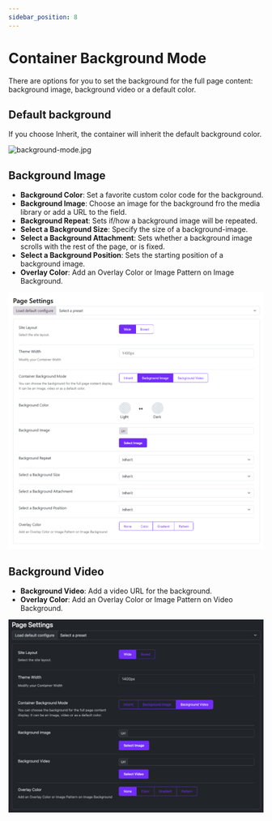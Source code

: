 ```yaml
---
sidebar_position: 8
---
```


# Container Background Mode

There are options for you to set the background for the full page content: background image, background video or a default color. 

## Default background

If you choose Inherit, the container will inherit the default background color. 

![background-mode.jpg](../../static/img/basic/background-mode.jpg)

## Background Image

* **Background Color**: Set a favorite custom color code for the background.
* **Background Image**: Choose an image for the background fro the media library or add a URL to the field.
* **Background Repeat**: Sets if/how a background image will be repeated.
* **Select a Background Size**: Specify the size of a background-image.
* **Select a Background Attachment**: Sets whether a background image scrolls with the rest of the page, or is fixed.
* **Select a Background Position**: Sets the starting position of a background image.
* **Overlay Color**: Add an Overlay Color or Image Pattern on Image Background.

![background-image.jpeg](../../static/img/basic/background-image.jpeg)

## Background Video

* **Background Video**: Add a video URL for the background.
* **Overlay Color**: Add an Overlay Color or Image Pattern on Video Background.

![background-video.jpg](../../static/img/basic/background-video.jpg)
